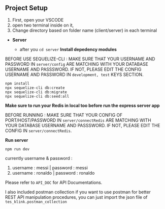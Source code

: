 ## Project Setup

1. First, open your VSCODE
2. open two terminal inside on it,
3. Change directory based on folder name (client/server) in each terminal

- **Server**

  - after you `cd server`
    **Install depedency modules**

BEFORE USE SEQUELIZE-CLI : MAKE SURE THAT YOUR USERNAME AND PASSWORD IN `server/config` ARE MATCHING WITH YOUR DATABASE USERNAME AND PASSSWORD. IF NOT, PLEASE EDIT THE CONFIG USERNAME AND PASSWORD IN `development, test` KEYS SECTION.

```
npm install
npx sequelize-cli db:create
npx sequelize-cli db:migrate
npx sequelize-cli db:seed:all
```

**Make sure to run your Redis in local too before run the express server app**

BEFORE RUNNING : MAKE SURE THAT YOUR CONFIG OF PORT/HOST/PASSWORD IN `server/connectRedis` ARE MATCHING WITH YOUR DATABASE USERNAME AND PASSSWORD. IF NOT, PLEASE EDIT THE CONFIG IN `server/connectRedis`.

**Run server**

```
npm run dev
```

currently username & password :

1. username : messi | password : messi
2. username : ronaldo | password : ronaldo

Please refer to `API_DOC` for API Documentations.

I also included postman collection if you want to use postman for better REST API manipulation procedures, you can just import the json file of `tes_klink.postman_collection`
